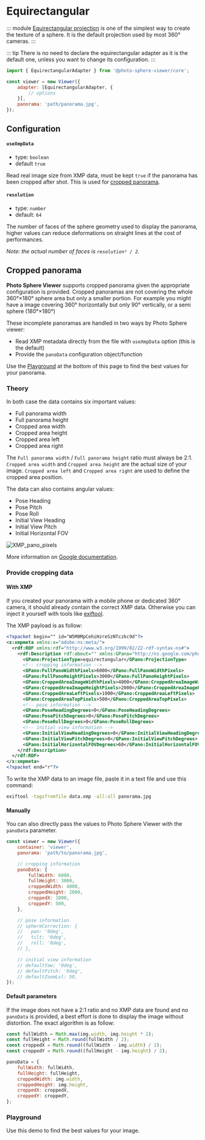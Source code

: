 # Equirectangular

::: module
[Equirectangular projection](https://en.wikipedia.org/wiki/Equirectangular_projection) is one of the simplest way to create the texture of a sphere. It is the default projection used by most 360° cameras.
:::

::: tip
There is no need to declare the equirectangular adapter as it is the default one, unless you want to change its configuration.
:::

```js
import { EquirectangularAdapter } from '@photo-sphere-viewer/core';

const viewer = new Viewer({
    adapter: [EquirectangularAdapter, {
        // options
    }],
    panorama: 'path/panorama.jpg',
});
```

## Configuration

#### `useXmpData`

-   type: `boolean`
-   default `true`

Read real image size from XMP data, must be kept `true` if the panorama has been cropped after shot. This is used for [cropped panorama](#cropped-panorama).

#### `resolution`

-   type: `number`
-   default: `64`

The number of faces of the sphere geometry used to display the panorama, higher values can reduce deformations on straight lines at the cost of performances.

_Note: the actual number of faces is `resolution² / 2`._

## Cropped panorama

**Photo Sphere Viewer** supports cropped panorama given the appropriate configuration is provided. Cropped panoramas are not covering the whole 360°×180° sphere area but only a smaller portion. For example you might have a image covering 360° horizontally but only 90° vertically, or a semi sphere (180°×180°)

These incomplete panoramas are handled in two ways by Photo Sphere viewer:

-   Read XMP metadata directly from the file with `useXmpData` option (this is the default)
-   Provide the `panoData` configuration object/function

Use the [Playground](#playground) at the bottom of this page to find the best values for your panorama.

### Theory

In both case the data contains six important values:

-   Full panorama width
-   Full panorama height
-   Cropped area width
-   Cropped area height
-   Cropped area left
-   Cropped area right

The `Full panorama width` / `Full panorama height` ratio must always be 2:1. `Cropped area width` and `Cropped area height` are the actual size of your image. `Cropped area left` and `Cropped area right` are used to define the cropped area position.

The data can also contains angular values:

-   Pose Heading
-   Pose Pitch
-   Pose Roll
-   Initial View Heading
-   Initial View Pitch
-   Initial Horizontal FOV

![XMP_pano_pixels](/images/XMP_pano_pixels.png)

More information on [Google documentation](https://developers.google.com/streetview/spherical-metadata).

### Provide cropping data

#### With XMP

If you created your panorama with a mobile phone or dedicated 360° camera, it should already contain the correct XMP data. Otherwise you can inject it yourself with tools like [exiftool](https://sno.phy.queensu.ca/~phil/exiftool/).

The XMP payload is as follow:

```xml
<?xpacket begin="﻿" id="W5M0MpCehiHzreSzNTczkc9d"?>
<x:xmpmeta xmlns:x="adobe:ns:meta/">
  <rdf:RDF xmlns:rdf="http://www.w3.org/1999/02/22-rdf-syntax-ns#">
    <rdf:Description rdf:about="" xmlns:GPano="http://ns.google.com/photos/1.0/panorama/">
      <GPano:ProjectionType>equirectangular</GPano:ProjectionType>
      <!-- cropping information -->
      <GPano:FullPanoWidthPixels>6000</GPano:FullPanoWidthPixels>
      <GPano:FullPanoHeightPixels>3000</GPano:FullPanoHeightPixels>
      <GPano:CroppedAreaImageWidthPixels>4000</GPano:CroppedAreaImageWidthPixels>
      <GPano:CroppedAreaImageHeightPixels>2000</GPano:CroppedAreaImageHeightPixels>
      <GPano:CroppedAreaLeftPixels>1000</GPano:CroppedAreaLeftPixels>
      <GPano:CroppedAreaTopPixels>500</GPano:CroppedAreaTopPixels>
      <!-- pose information -->
      <GPano:PoseHeadingDegrees>0</GPano:PoseHeadingDegrees>
      <GPano:PosePitchDegrees>0</GPano:PosePitchDegrees>
      <GPano:PoseRollDegrees>0</GPano:PoseRollDegrees>
      <!-- initial view information -->
      <GPano:InitialViewHeadingDegrees>0</GPano:InitialViewHeadingDegrees>
      <GPano:InitialViewPitchDegrees>0</GPano:InitialViewPitchDegrees>
      <GPano:InitialHorizontalFOVDegrees>60</GPano:InitialHorizontalFOVDegrees>
    </rdf:Description>
  </rdf:RDF>
</x:xmpmeta>
<?xpacket end="r"?>
```

To write the XMP data to an image file, paste it in a text file and use this command:

```bash
exiftool -tagsfromfile data.xmp -all:all panorama.jpg
```

#### Manually

You can also directly pass the values to Photo Sphere Viewer with the `panoData` parameter.

```js
const viewer = new Viewer({
    container: 'viewer',
    panorama: 'path/to/panorama.jpg',

    // cropping information
    panoData: {
        fullWidth: 6000,
        fullHeight: 3000,
        croppedWidth: 4000,
        croppedHeight: 2000,
        croppedX: 1000,
        croppedY: 500,
    },

    // pose information
    // sphereCorrection: {
    //   pan: '0deg',
    //   tilt: '0deg',
    //   roll: '0deg',
    // },

    // initial view information
    // defaultYaw: '0deg',
    // defaultPitch: '0deg',
    // defaultZoomLvl: 50,
});
```

#### Default parameters

If the image does not have a 2:1 ratio and no XMP data are found and no `panoData` is provided, a best effort is done to display the image without distortion. The exact algorithm is as follow:

```js
const fullWidth = Math.max(img.width, img.height * 2);
const fullHeight = Math.round(fullWidth / 2);
const croppedX = Math.round((fullWidth - img.width) / 2);
const croppedY = Math.round((fullHeight - img.height) / 2);

panoData = {
    fullWidth: fullWidth,
    fullHeight: fullHeight,
    croppedWidth: img.width,
    croppedHeight: img.height,
    croppedX: croppedX,
    croppedY: croppedY,
};
```

### Playground

Use this demo to find the best values for your image.

<script setup>
import CropPlayground from '../../.vitepress/components/CropPlayground.vue';
</script>

<ClientOnly>
  <CropPlayground/>
</ClientOnly>
